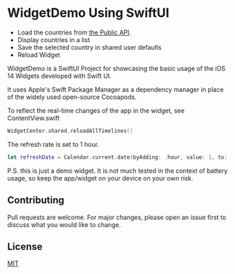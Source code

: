 # WidgetDemo Using SwiftUI

- Load the countries from [the Public API](https://api.covid19api.com/countries).
- Display countries in a list
- Save the selected country in shared user defaults
- Reload Widget


WidgetDemo is a SwiftUI Project for showcasing the basic usage of the iOS 14 Widgets developed with Swift UI.

It uses Apple's Swift Package Manager as a dependency manager in place of the widely used open-source Cocoapods.


To reflect the real-time changes of the app in the widget, see ContentView.swift

```swift
WidgetCenter.shared.reloadAllTimelines()
```

The refresh rate is set to 1 hour.
```swift
let refreshDate = Calendar.current.date(byAdding: .hour, value: 1, to: Date())!
```

P.S. this is just a demo widget. It is not much tested in the context of battery usage, so keep the app/widget on your device on your own risk. 

## Contributing
Pull requests are welcome. For major changes, please open an issue first to discuss what you would like to change.


## License
[MIT](https://choosealicense.com/licenses/mit/)
